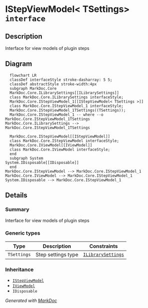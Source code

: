 # IStepViewModel&lt; TSettings&gt; `interface`

## Description
Interface for view models of plugin steps

## Diagram
```mermaid
  flowchart LR
  classDef interfaceStyle stroke-dasharray: 5 5;
  classDef abstractStyle stroke-width:4px
  subgraph MarkDoc.Core
  MarkDoc.Core.ILibrarySettings[[ILibrarySettings]]
  class MarkDoc.Core.ILibrarySettings interfaceStyle;
  MarkDoc.Core.IStepViewModel_1[[IStepViewModel< TSettings >]]
  class MarkDoc.Core.IStepViewModel_1 interfaceStyle;
  MarkDoc.Core.IStepViewModel_1TSettings((TSettings));
  MarkDoc.Core.IStepViewModel_1 -- where --o MarkDoc.Core.IStepViewModel_1TSettings
MarkDoc.Core.ILibrarySettings --> MarkDoc.Core.IStepViewModel_1TSettings

  MarkDoc.Core.IStepViewModel[[IStepViewModel]]
  class MarkDoc.Core.IStepViewModel interfaceStyle;
  MarkDoc.Core.IViewModel[[IViewModel]]
  class MarkDoc.Core.IViewModel interfaceStyle;
  end
  subgraph System
System.IDisposable[[IDisposable]]
  end
MarkDoc.Core.IStepViewModel --> MarkDoc.Core.IStepViewModel_1
MarkDoc.Core.IViewModel --> MarkDoc.Core.IStepViewModel_1
System.IDisposable --> MarkDoc.Core.IStepViewModel_1
```

## Details
### Summary
Interface for view models of plugin steps

### Generic types
| Type | Description | Constraints |
| --- | --- | --- |
| `TSettings` | Step settings type | [`ILibrarySettings`](./ILibrarySettings.md) |

### Inheritance
 - [
`IStepViewModel`
](./IStepViewModel.md)
 - [
`IViewModel`
](./IViewModel.md)
 - `IDisposable`

*Generated with* [*MarkDoc*](https://github.com/hailstorm75/MarkDoc.Core)
